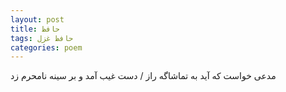```yaml
---
layout: post
title: حافظ
tags: حافظ غزل
categories: poem
---
```


مدعی خواست که آید به تماشاگه راز / دست غیب آمد و بر سینه نامحرم زد